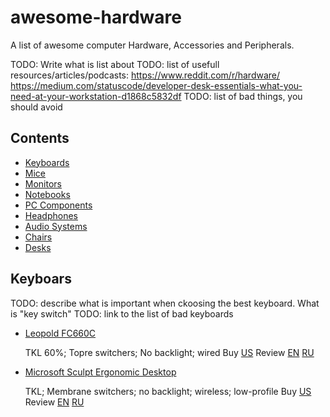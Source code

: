 # awesome-hardware
A list of awesome computer Hardware, Accessories and Peripherals.

TODO: Write what is list about
TODO: list of usefull resources/articles/podcasts: https://www.reddit.com/r/hardware/ https://medium.com/statuscode/developer-desk-essentials-what-you-need-at-your-workstation-d1868c5832df
TODO: list of bad things, you should avoid

## Contents
- [Keyboards](#keyboards)
- [Mice](#mice)
- [Monitors](#monitors)
- [Notebooks](#notebooks)
- [PC Components](#pc_components)
- [Headphones](#headphones)
- [Audio Systems](#)
- [Chairs](#chairs)
- [Desks](#desks)

## Keyboars

TODO: describe what is important when ckoosing the best keyboard. What is "key switch"
TODO: link to the list of bad keyboards

- [Leopold FC660C](http://global.leopold.co.kr/product.php?pcode=fc660c)

  TKL 60%; Topre switchers; No backlight; wired
  Buy [US](https://mechanicalkeyboards.com/shop/index.php?l=product_detail&p=1495)
  Review [EN](https://youtu.be/dfGBp27H7Bo) [RU](https://youtu.be/mSPNBYC3Ov4)
- [Microsoft Sculpt Ergonomic Desktop](https://www.microsoft.com/accessories/en-us/products/keyboards/sculpt-ergonomic-desktop/l5v-00001)

  TKL; Membrane switchers; no backlight; wireless; low-profile
  Buy [US](https://www.amazon.com/Microsoft-Ergonomic-Wireless-Keyboard-L5V-00001/dp/B00CYX54C0)
  Review [EN](https://youtu.be/p9x18sz8hUc) [RU](https://youtu.be/8NQRQyNs6X4)
